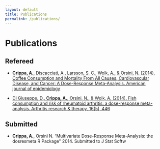```yaml
---
layout: default
title: Publications
permalink: /publications/
---
```


Publications
========

## Refereed

* [**Crippa, A.**, Discacciati, A., Larsson, S. C., Wolk, A., & Orsini, N. (2014). Coffee Consumption and Mortality From All Causes, Cardiovascular Disease, and Cancer: A Dose-Response Meta-Analysis. American journal of epidemiology](http://www.ncbi.nlm.nih.gov/pubmed/25156996)

* [Di Giuseppe, D., **Crippa, A.**, Orsini, N., & Wolk, A. (2014). Fish consumption and risk of rheumatoid arthritis: a dose-response meta-analysis. Arthritis research & therapy, 16(5), 446](http://www.ncbi.nlm.nih.gov/pubmed/25267142)


## Submitted

* **Crippa, A.**, Orsini N.  “Multivariate Dose-Response Meta-Analysis: the dosresmeta R Package" 2014. Submitted to J Stat Softw
